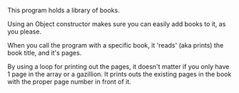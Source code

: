 This program holds a library of books. 

Using an Object constructor makes sure you can easily add books to it, as you please. 

When you call the program with a specific book, it 'reads' (aka prints) the book title, and it's pages. 

By using a loop for printing out the pages, it doesn't matter if you only have 1 page in the array or a gazillion. It prints outs the existing pages in the book with the proper page number in front of it.
